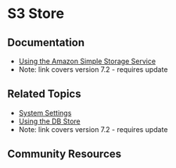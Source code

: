 # S3 Store

## Documentation

* [Using the Amazon Simple Storage Service](https://portal.liferay.dev/docs/7-2/deploy/-/knowledge_base/d/using-amazon-simple-storage-service)
* Note: link covers version 7.2 - requires update

## Related Topics

* [System Settings](https://learn.liferay.com/dxp/7.x/en/system-administration/system-settings/system-settings.html)
* [Using the DB Store](https://portal.liferay.dev/docs/7-2/deploy/-/knowledge_base/d/using-the-dbstore)
* Note: link covers version 7.2 - requires update

## Community Resources